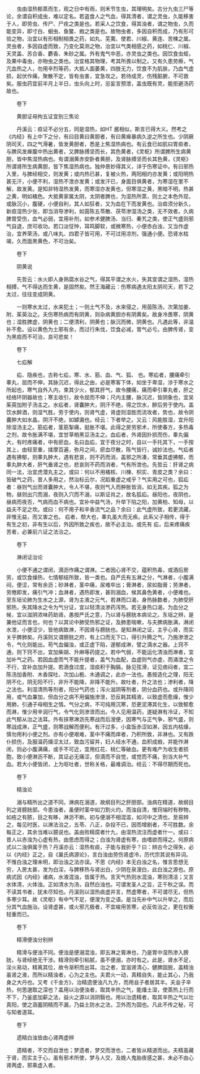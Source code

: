 <!-- { "loadSidebar": true } -->
　　虫由湿热郁蒸而生，观之日中有雨，则禾节生虫，其理明矣。古分九虫三尸等论，余谓自积成虫，难以定名。若盗食人之气血，得其清者，谓之灵虫，久能移害于人，即劳虫、传尸、尸疰之类是也。若采人之饮食，得其浊者，谓之物虫，久而能变异，即寸白、蛔虫、鱼鳖、瘕之类是也。故物虫者，多因自积而成，乃有形可验之物，治宜以有形相制相畏之药，如丸、芜荑、使君、川椒、黄连、苦楝之属。灵虫者，多因自虚而致，乃变化莫测之物，治宜以气类相感之药，如桃仁、川椒、天灵盖、苏合香、麝香、朱砂之属。外有鬼气中恶，亦灵虫之类也。因饮食虫蛭，及果中毒虫，亦物虫之类也。治宜格其物理，考其所畏以制之。又有久患劳瘵，气亢血热之人，勿用辛烈等药，大抵人面萎黄，四肢无力，饮食不为肌肤，乃血气虚损，起伏作痛，聚散不定，皆有虫害，宜急攻之。若待成灵，伤残脏腑，不可救矣。服虫药宜前半月上半日，虫头向上时，忌妄言预泄，盖虫既有灵，能拒避汤药故也。

　　卷下

　　黄胆证毋拘五证宜别三焦论

　　丹溪云：疸证不必分五，同是湿热，如HT 酱相似，斯言已得大义。然考之《内经》有上中下之分，有曰目黄曰黄胆者，有曰黄瘅暴病久逆之所生也。少阴厥阴司天，四之气溽暑，皆发黄胆者，悉是上焦湿热病也。有云食已如肌曰胃疸者，与脾风发瘅腹中热出黄者，又脾脉搏坚而长，其色黄者，《灵枢》所谓脾所生病黄胆，皆中焦湿热病也。有谓溺黄赤安卧者黄胆，及肾脉搏坚而长其色黄，《灵枢》所谓肾所生病黄胆，皆下焦湿热病也。独仲景妙得其义，详于伤寒证中。有曰邪热入里，与脾经相交，则发黄；或内热已甚，复被火热，两阳相灼亦发黄；或阳明热甚无汗，小便不利，湿热不泄亦发黄；或发汗已，身面目俱黄者，为寒湿在里不解，故发黄。是知非特湿热发黄，而寒湿亦发黄也，但寒湿之黄，黑暗不明，热甚之黄，明如橘色。大抵黄家属太阴，太阴者脾也，为湿热所蒸，则土之本色外现，或脉沉小，腹硬，小便自利，其人如狂者，又为血在下而发黄也。治疸须分新久，新疸湿热少张，即当消导渗利，如茵陈五苓散、茯苓渗湿汤之类，无不效者。久病脾胃受伤，血气必弱，宜用补剂，如参术健脾汤、当归、秦艽之类，使正气盛则邪气自退，庶可收功。若口淡怔忡，耳鸣脚软，或微寒热，小便赤白浊，又当作虚治，宜养荣汤，或八味丸、四君子皆可用，不可过用凉剂，强通小便。恐肾水枯竭，久而面黑黄色，不可治矣。

　　卷下

　　阴黄说

　　先哲云：水火即人身熟腐水谷之气，得其平谓之水火，失其宜谓之湿热，湿热相搏，气不得达而生黄，是固然矣。然王海藏云：伤寒病遇太阳太阴司天，若下之太过，往往变成阴黄。

　　一则寒水太过，水来犯土；一则土气不及，水来侵之，用茵陈汤，次第加姜、附、茱萸治之。夫伤寒热病而有阴黄，则杂病黄胆亦有阴黄矣。故身冷畏寒，阴黄也；湿胜脾虚，阴黄也；二便清利，阴黄也；脉沉而微，阴黄也。凡遇此等，非温补不愈。设以黄色为土邪有余，而过行朱伐，饮食必减，胃气必亏。由脾传肾，变为黑疸而不可治，良可悲矣！

　　卷下

　　七疝解

　　疝、隐疾也，古称七疝，寒、水、筋、血、气、狐、 也。寒疝者，腰痛牵引睾丸，屈而不伸，其脉沉迟，得此之由，必是寒客下体，如坐于卑湿，涉于寒水之所起也，寒气自外入内，束其少火，郁其肝气，故令腰痛，痛而牵引睾丸者，肝之经络环阴器故也；寒主收引，故令屈而不伸；尺内主腰，脉沉迟，皆阴象也，宜吴茱萸加附子汤主之。水疝者，肾囊肿大，阴汗不绝，得之饮水，醉后劳于使内。盖饮水醉酒，则湿气胜。劳于使内，则肾气虚，肾虚则湿胜而流攻者，势也，故令阴囊肿大如水晶，阴汗不绝，如罅漏也。经云：下者举之。又云：风能胜湿，宜升阳除湿汤主之。筋疝者，茎筋掣痛，挺胀不堪。此得之房劳邪术，所使春方，多热毒之剂，故令胀满不堪，宜甘草梢黑豆汤主之。血疝者，外肾因扑损而伤，睾丸偏大，有时疼痛者，中有瘀血，名曰血疝，宜于夜分之时，自以一手托其下，一手按其上，由轻至重，揉摩百遍，弥月之间，瘀血尽散，陈气皆行，诚妙法也。气疝者遇有拂郁，则睾丸肿大，遇有悲哀，则不药而消，盖邪之所凑，常垂其虚拂郁，而睾丸肿大者，肝气垂肾之也，悲哀则不药而消者，气有所泄也。先哲云：肝肾之病同一法，治宜虎潜丸主之。或曰：何以不用橘核、川楝、枳实、青皮之类？余曰：皆破气之药，昔人多用之，然治标云尔，况蹈重虚之戒乎？气实用之可也，狐疝者：昼则气出而肾囊肿大，令人不堪，夜则气入而肿胀皆消，如无其疾。狐之为物，昼则出穴而溺，夜则入穴而不溺，以斯证肖之，故名狐疝。昼阳也，夜阴也，昼病而夜否，气病而血不病也。宜补中益气汤，升举下陷之阳，加黄柏、知母，以益夫不足之坎。或曰：何不用子和辛香流气之品？余曰：此气虚所致，若更流藏，非惟无益，而又害之也。 疝者，颓大也，睾丸虽大而无疾。此系父子相传，得于有生之初，非有生以后，外因所致之疾也，故不必主治。或先有 疝，后来疼痛疾苦者，必兼前六证之法治之。

　　卷下

　　淋闭证治论

　　小便不通之谓闭，滴沥作痛之谓淋。二者因心肾不交，蕴积热毒，或酒后房劳，或饮食燥热，七情郁结所致，皆一类也。自严氏有五淋之分，气淋者，小腹满闷，便涩，常有余沥；砂淋者，茎中痛，尿难卒出；膏淋者，尿如脂膏；劳淋者，劳倦即发，痛引气冲；血淋者，遇热即发，甚则溺血，候其鼻色黄者，小便难也。至东垣论肺为生水之上源，肾为主液之元气，若淋而口渴，身热脉数者，为肺受肝邪热，失其降水之令为气分证，宜以轻清淡渗药泻热。若无身热口渴，为血分之候，宜以滋阴浓味药助肾。愚按严氏之意，乃以肾与膀胱本病论之。东垣之辨，是兼他证而言也，何也？以其论中肺受热邪之证，及肺患喘嗽，与夫脾病胀满，淋闭水泄，小便涩少，皆他病致淋，不因肾与膀胱也。是知淋闭之证，主乎心肾，而实关乎脾肺矣。丹溪则又谓膀胱之府，有上口而无下口，得引升腾之气，乃施渗泄之令，气化则能出。苟气血偏浊，或正虚下陷，遂郁成淋，譬之滴水之器。上窍不通，则下窍不出，宜加柴胡、升麻等药提之。若中气弱，不能运化清浊而淋者，宜加补气之药。若因血虚而气不能升提者，盖气为血配，血虚则气亦虚，而涌泄之令不行，宜补血加升提。若酒食过度，湿痰积于胸膈，脉见弦滑，证见痞闷者，宜二陈汤加香附、木香探吐、次加山栀、木通调之，此亦一法也。愚按造化之理，阳无阴不化，阴无阳不行，非升不能降，非降不能升。故吐者，升之法也；渗利者，降之法也。利湿清热等剂者，阳分气药也；泻火滋阴等剂者，阴分血药也。或升降同用，或气血兼加，但血分之病不用偏施渗泄，恐反耗其精液，以致虚而愈燥，惟少用肺，引通子母相生之情。气分之病，不可纯用沉寒，恐更泥滞其化生，以致郁愈而淋，惟少用辛润行气，令气化则渗泄而出。今人见用温药，遂疑淋有冷证，不知此气郁从治之法耳。外有挟寒淋沥先寒战而后溲便，因寒气与正气争，邪气盛，则寒战成淋，正气盛，则寒战解而便利。有汗过多，小盒饭赤涩如淋，因五内枯燥，慎勿用利小便之剂。亦有小便艰难，茎中不痛而痒者，乃积所致，非淋也。又有跌仆损伤，及服温药燥涩太过，致血污留并，妇人经水不通，血积成瘕，并能作淋闭，则必小腹满痛，或手不可近，宜用红花、桃仁等破血。更有难产为收生者损胞，致小便淋沥不断，其证必无痛涩，但滴而不自觉，或觉而不痛，别当大补气血。若大小便皆闭，上为呕吐者，世称关格，最难调治。经云：不得尽期而死也。

　　卷下

　　精浊论

　　溺与精所出之道不同。淋病在溺道，故纲目列之肝胆部。浊病在精道，故纲目列之肾膀胱部。今患浊者，虽便时茎中如刀割火灼，而浊自清，惟窍端时有秽物，如疮之有脓，目之有眵，淋沥不断。初与便溺不相混滥，如河中之清也，至易辨之，每见时医，以淋法治之，五苓、八正，杂投不已，因而增剧者，不可胜数。余每正之，其余当难以臆说也。盖由败精腐者什九，由湿热流注而虚者什一。或曰：昔人以赤浊为心虚有热，由思虑而得之；白浊为肾虚有寒，由嗜欲而得之。何原病式以二浊俱属于热？丹溪亦云：湿热有痰，子能与我折乎？曰：辨古今之得失，必以《内经》正之，自《巢氏病源论》，言白浊由劳伤肾虚冷，历代宗其说有异词。不惟白浊之理未明，即治浊之法亦误。不思《内经》本无白浊之名，惟言思想无穷，入房太甚，发为白淫，与脾移热与肾出白，少阴在泉溲白，此白浊之源也。原病式因《内经》诸病，水液混浊，皆属于热。言天气热则水混浊，寒则清洁；又言水体清，火体浊。正如清水为汤，自然白浊也。可谓发圣人之旨，正千秋之误。而不读其书者，犹未尽知也。丹溪则以湿热痰虚并言，然虚寒者，不可谓尽无，但热多寒少耳。故《灵枢》有中气不足，便溲为变之语。是当先补中气以升举之，而后分其气血施治。设肾虚甚，或火邪亢极者，不宜峻用苦寒，必反佐治之，更在权衡轻重而已。

　　卷下

　　精滑便浊分别辨

　　精滑与便浊不同。便浊是便溺混浊，即五淋之膏淋也，乃是胃中湿热渗入膀胱，与肾经绝无干涉。精滑则牵引粘腻，虽不便溺，亦时有之。此是，肾水不足，淫火易动，精离其位，故令渐积而出耳。治之者，宜滋肾清心，健脾固脱，盖精浊虽肾之液，而所以精浊者，心为之主也。夫君火一动，真精自失，能止其心，乃我身之大丹也。又考《千金方》，治精遗便浊凡九方，而用韭子者居其半。夫韭子辛热，何思邈取之深也？盖用以治便浊者，取其辛热之气，能燔土湿，使蒸热上行而不下，乃釜底加薪之法，益火之源以消阴翳也。用以治遗精者，取其辛热之气以壮真阳，使之涵蓄阴精而不漏，乃益土防水之法，卫外而为固也。凡此不传之秘，可与知者道耳。

　　卷下

　　遗精白浊皆由心肾两虚辨

　　遗精者，不交而自泄也；梦遗者，梦交而泄也，二者皆从精道而出。夫精虽藏于肾，而实主于心，虽有邪术所使，梦与人交，及娩人鬼胎夜感之甚，未必不由心肾两虚，邪乘虚入者。

